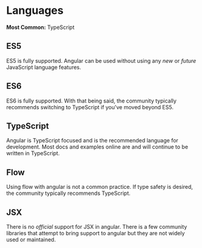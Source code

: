 # Languages

**Most Common:** TypeScript

## ES5

ES5 is fully supported. Angular can be used without using any _new_ or _future_ JavaScript language features.

## ES6

ES6 is fully supported. With that being said, the community typically recommends switching to TypeScript if you've moved beyond ES5.

## TypeScript

Angular is TypeScript focused and is the recommended language for development. Most docs and examples online are and will continue to be written in TypeScript.

## Flow

Using flow with angular is not a common practice. If type safety is desired, the community typically recommends TypeScript.

## JSX

There is no *official* support for JSX in angular. There is a few community libraries that attempt to bring support to angular but they are not widely used or maintained.


